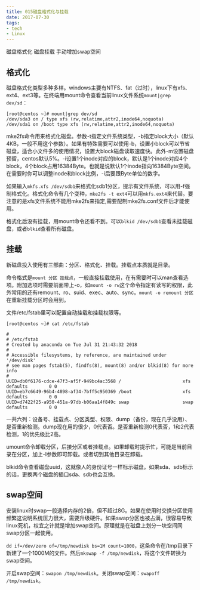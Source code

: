 ```yaml
---
title: 015磁盘格式化与挂载
date: 2017-07-30
tags:
- tech
- Linux
---
```


磁盘格式化
磁盘挂载
手动增加swap空间

<!--more-->

## 格式化
磁盘格式化类型多种多样。windows主要有NTFS、fat（过时），linux下有xfs、ext4、ext3等。在终端用mount命令查看当前linux文件系统`mount|grep dev/sd`：
```
[root@centos ~]# mount|grep dev/sd
/dev/sda3 on / type xfs (rw,relatime,attr2,inode64,noquota)
/dev/sda1 on /boot type xfs (rw,relatime,attr2,inode64,noquota)
```

mke2fs命令用来格式化磁盘。参数-t指定文件系统类型，-b指定block大小（默认4KB，一般不用这个参数）。如果有特殊需要可以使用-b，设置小block可以节省磁盘，适合小文件多的使用情况，设置大block磁盘读取速度快。此外-m设置磁盘预留，centos默认5%。-i设置1个inode对应的block，默认是1个inode对应4个block，4个block占用16384Byte。也就是说默认1个inode指向16384Byte空间。在需要时你可以调整inode和block比例，-i后要跟Byte单位的数字。

如果输入`mkfs.xfs /dev/sdb1`来格式化sdb1分区，提示有文件系统，可以用-f强制格式化。格式化命令有几个变种，`mke2fs -t ext4`可以用`mkfs.ext4`来代替。要注意的是xfs文件系统不能用mke2fs来指定,需要配制mke2fs.conf文件后才能使用。

格式化后没有挂载，用mount命令还看不到。可以`blkid /dev/sdb1`查看未挂载磁盘，或者`blkid`查看所有磁盘。

## 挂载
新磁盘投入使用有三部曲：分区、格式化、挂载。挂载点本质就是目录。

命令格式是`mount 分区 挂载点`，一般直接挂载使用，在有需要时可以man查看选项。附加选项时需要前面带上-o，如`mount -o rw`这个命令指定有读写的权限，此外常用的还有remount、ro、suid、exec、auto、sync。`mount -o remount 分区`在重新挂载分区时会用到。

文件/etc/fstab里可以配置自动挂载和挂载权限等。
```
[root@centos ~]# cat /etc/fstab

#
# /etc/fstab
# Created by anaconda on Tue Jul 31 21:43:32 2018
#
# Accessible filesystems, by reference, are maintained under '/dev/disk'
# see man pages fstab(5), findfs(8), mount(8) and/or blkid(8) for more info
#
UUID=db0f6176-cdce-47f3-af5f-949bc4ac3568 /                       xfs     defaults        0 0
UUID=eb7c6649-96b4-4898-af34-7bff5c950369 /boot                   xfs     defaults        0 0
UUID=d7422f25-a950-451a-97db-b06aa14f849c swap                    swap    defaults        0 0
```
一共六列：设备号、挂载点、分区类型、权限、dump（备份，现在几乎没用）、是否重新检测。dump现在用的很少，0代表否。是否重新检测0代表否，1和2代表检测，1的优先级比2高。

umount命令卸载分区，后接分区或者挂载点。如果卸载时提示忙，可能是当前目录在分区，加上-l参数即可卸载。或者切到其他目录在卸载。

blkid命令查看磁盘uuid，这就像人的身份证号一样标示磁盘。如果sda、sdb标示的话，更换两个磁盘的插口sda、sdb也会互换。

## swap空间
安装linux时swap一般选择内存的2倍，但不超过8G。如果在使用时交换分区使用频繁这说明系统压力很大，需要升级硬件。如果swap分区也被占满，很容易导致linux死机，权宜之计就是增加swap空间。原理就是在磁盘上划分一块空间同swap分区一起使用。

`dd if=/dev/zero of=/tmp/newdisk bs=1M count=1000`，这条命令在/tmp目录下新建了一个1000M的文件。然后`mkswap -f /tmp/newdisk`，将这个文件转换为swap空间。

开启swap空间：`swapon /tmp/newdisk`。关闭swap空间：`swapoff /tmp/newdisk`。
